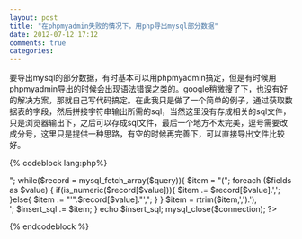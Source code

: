 ```yaml
---
layout: post
title: "在phpmyadmin失败的情况下，用php导出mysql部分数据"
date: 2012-07-12 17:12
comments: true
categories: 
---
```


要导出mysql的部分数据，有时基本可以用phpmyadmin搞定，但是有时候用phpmyadmin导出的时候会出现语法错误之类的。google稍微搜了下，也没有好的解决方案，那就自己写代码搞定。在此我只是做了一个简单的例子，通过获取数据表的字段，然后拼接字符串输出所需的sql，当然这里没有存成相关的sql文件，只是浏览器输出下，之后可以存成sql文件，最后一个地方不太完美，逗号需要改成分号，这里只是提供一种思路，有空的时候再完善下，可以直接导出文件比较好。

{% codeblock lang:php%}
<?php
$db_host = "localhost";
$db_name = "test";
$db_user = "root";
$db_pass = "wiki";
$db_charset = "gbk";
$table_name =  'pw_posts';

$connection = mysql_connect($db_host,$db_user,$db_pass);

mysql_select_db($db_name,$connection);

mysql_query("set neams $db_charset");

$sql = "select * from $table_name  limit 1";

$result = mysql_query($sql);

//get the count of fields
$field_count = mysql_num_fields($result);

$fields = array();

for($i=0;$i < $field_count;$i++){
	//get table columes of field
	array_push($fields,mysql_field_name($result,$i)); 
 
}

//select the data which you want
$sql = 	"SELECT * FROM $table_name  where tid in (SELECT tid FROM pw_threads where authorid=28491)";

$query =  mysql_query($sql);
$insert_sql = "insert into $table_name  (".implode(',',$fields).") values <br/>";
while($record = mysql_fetch_array($query)){
	$item = "(";
	foreach ($fields as $value) {
		if(is_numeric($record[$value])){
			$item .= $record[$value].',';
		}else{
			$item .= "'".$record[$value]."',";
		}
		
	}
	$item =  rtrim($item,',').'),<br/>';
	$insert_sql .= $item;
}
echo $insert_sql;
mysql_close($connection);

?>
{% endcodeblock %}